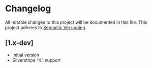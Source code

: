 # Changelog

All notable changes to this project will be documented in this file. This project adheres to [Semantic Versioning](http://semver.org/).

## [1.x-dev]

* Initial version
* Silverstripe ^4.1 support